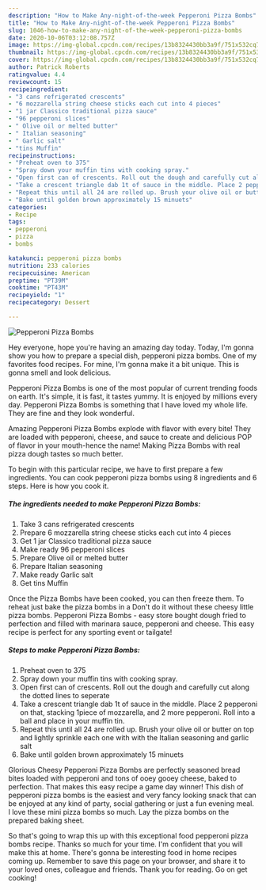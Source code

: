 ```yaml
---
description: "How to Make Any-night-of-the-week Pepperoni Pizza Bombs"
title: "How to Make Any-night-of-the-week Pepperoni Pizza Bombs"
slug: 1046-how-to-make-any-night-of-the-week-pepperoni-pizza-bombs
date: 2020-10-06T03:12:08.757Z
image: https://img-global.cpcdn.com/recipes/13b8324430bb3a9f/751x532cq70/pepperoni-pizza-bombs-recipe-main-photo.jpg
thumbnail: https://img-global.cpcdn.com/recipes/13b8324430bb3a9f/751x532cq70/pepperoni-pizza-bombs-recipe-main-photo.jpg
cover: https://img-global.cpcdn.com/recipes/13b8324430bb3a9f/751x532cq70/pepperoni-pizza-bombs-recipe-main-photo.jpg
author: Patrick Roberts
ratingvalue: 4.4
reviewcount: 15
recipeingredient:
- "3 cans refrigerated crescents"
- "6 mozzarella string cheese sticks each cut into 4 pieces"
- "1 jar Classico traditional pizza sauce"
- "96 pepperoni slices"
- " Olive oil or melted butter"
- " Italian seasoning"
- " Garlic salt"
- "tins Muffin"
recipeinstructions:
- "Preheat oven to 375"
- "Spray down your muffin tins with cooking spray."
- "Open first can of crescents. Roll out the dough and carefully cut along the dotted lines to seperate"
- "Take a crescent triangle dab 1t of sauce in the middle. Place 2 pepperoni on that, stacking 1piece of mozzarella, and 2 more pepperoni. Roll into a ball and place in your muffin tin."
- "Repeat this until all 24 are rolled up. Brush your olive oil or butter on top and lightly sprinkle each one with with the Italian seasoning and garlic salt"
- "Bake until golden brown approximately 15 minuets"
categories:
- Recipe
tags:
- pepperoni
- pizza
- bombs

katakunci: pepperoni pizza bombs 
nutrition: 233 calories
recipecuisine: American
preptime: "PT39M"
cooktime: "PT43M"
recipeyield: "1"
recipecategory: Dessert

---
```



![Pepperoni Pizza Bombs](https://img-global.cpcdn.com/recipes/13b8324430bb3a9f/751x532cq70/pepperoni-pizza-bombs-recipe-main-photo.jpg)

Hey everyone, hope you're having an amazing day today. Today, I'm gonna show you how to prepare a special dish, pepperoni pizza bombs. One of my favorites food recipes. For mine, I'm gonna make it a bit unique. This is gonna smell and look delicious.

Pepperoni Pizza Bombs is one of the most popular of current trending foods on earth. It's simple, it is fast, it tastes yummy. It is enjoyed by millions every day. Pepperoni Pizza Bombs is something that I have loved my whole life. They are fine and they look wonderful.

Amazing Pepperoni Pizza Bombs explode with flavor with every bite! They are loaded with pepperoni, cheese, and sauce to create and delicious POP of flavor in your mouth-hence the name! Making Pizza Bombs with real pizza dough tastes so much better.


To begin with this particular recipe, we have to first prepare a few ingredients. You can cook pepperoni pizza bombs using 8 ingredients and 6 steps. Here is how you cook it.

<!--inarticleads1-->

##### The ingredients needed to make Pepperoni Pizza Bombs:

1. Take 3 cans refrigerated crescents
1. Prepare 6 mozzarella string cheese sticks each cut into 4 pieces
1. Get 1 jar Classico traditional pizza sauce
1. Make ready 96 pepperoni slices
1. Prepare  Olive oil or melted butter
1. Prepare  Italian seasoning
1. Make ready  Garlic salt
1. Get tins Muffin


Once the Pizza Bombs have been cooked, you can then freeze them. To reheat just bake the pizza bombs in a Don&#39;t do it without these cheesy little pizza bombs. Pepperoni Pizza Bombs - easy store bought dough fried to perfection and filled with marinara sauce, pepperoni and cheese. This easy recipe is perfect for any sporting event or tailgate! 

<!--inarticleads2-->

##### Steps to make Pepperoni Pizza Bombs:

1. Preheat oven to 375
1. Spray down your muffin tins with cooking spray.
1. Open first can of crescents. Roll out the dough and carefully cut along the dotted lines to seperate
1. Take a crescent triangle dab 1t of sauce in the middle. Place 2 pepperoni on that, stacking 1piece of mozzarella, and 2 more pepperoni. Roll into a ball and place in your muffin tin.
1. Repeat this until all 24 are rolled up. Brush your olive oil or butter on top and lightly sprinkle each one with with the Italian seasoning and garlic salt
1. Bake until golden brown approximately 15 minuets


Glorious Cheesy Pepperoni Pizza Bombs are perfectly seasoned bread bites loaded with pepperoni and tons of ooey gooey cheese, baked to perfection. That makes this easy recipe a game day winner! This dish of pepperoni pizza bombs is the easiest and very fancy looking snack that can be enjoyed at any kind of party, social gathering or just a fun evening meal. I love these mini pizza bombs so much. Lay the pizza bombs on the prepared baking sheet. 

So that's going to wrap this up with this exceptional food pepperoni pizza bombs recipe. Thanks so much for your time. I'm confident that you will make this at home. There's gonna be interesting food in home recipes coming up. Remember to save this page on your browser, and share it to your loved ones, colleague and friends. Thank you for reading. Go on get cooking!
